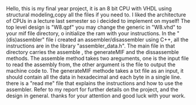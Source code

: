 Hello,
this is my final year project, it is an 8 bit CPU with VHDL using structural modeling,copy all the files if you need to.
I liked the architecture of CPUs in a lecture last semester so i decided to implement on myself!
The top level design is "W8.qpf" you may change the generic in "W8.vhd" to your mif file directory, o initialize the ram with your instructions.
In the "(dis)assembler" file i created an assembler/disassembler using C++, all the instructions are in the library "assembler_data.h".
The main file in that directory carries the assemble , the generateMIF and the dissassemble methods.
The assemble method takes two areguments, one is the input file to read the assembly from, the other argument is the file to output the machine code to.
The generateMIF methode takes a txt file as an input, it should contain all the data in hexadecimal and each byte in a single line.
there is a "read me" file that explains the instructions and how to use the assembler.
Refer to my report for further details on the project, and the design in general.
thanks for your attention and good luck with your work.
